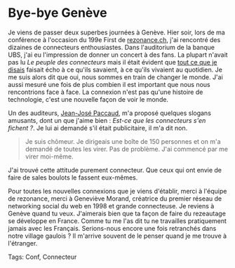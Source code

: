 # Bye-bye Genève

Je viens de passer deux superbes journées à Genève. Hier soir, lors de ma conférence à l'occasion du 199e First de [rezonance.ch](http://www.rezonance.ch/), j'ai rencontré des dizaines de connecteurs enthousiastes. Dans l'auditorium de la banque UBS, j'ai eu l'impression de donner un concert à des fans. La plupart n'avait pas lu *Le peuple des connecteurs* mais il était évident que [tout ce que je disais](/peuple/singularite-35845) faisait écho à ce qu'ils savaient, à ce qu'ils vivaient au quotidien. Je me suis alors dit que oui, nous sommes en train de changer le monde. J'ai aussi mesuré une fois de plus combien il est important que nous nous rencontrions face à face. La connexion n'est pas qu'une histoire de technologie, c'est une nouvelle façon de voir le monde.

Un des auditeurs, [Jean-José Paccaud](http://www.rezonance.ch/rezo/community-member?user_id=1157109), m'a proposé quelques slogans amusants, dont un que j'aime bien : *Est-ce que les connecteurs s'en fichent ?*. Je lui ai demandé s'il était publicitaire, il m'a dit non.

> Je suis chômeur. Je dirigeais une boîte de 150 personnes et on m'a demandé de toutes les virer. Pas de problème. J'ai commencé par me virer moi-même.

J'ai trouvé cette attitude purement connecteur. Que ceux qui ont envie de faire de sales boulots le fassent eux-mêmes.

Pour toutes les nouvelles connexions que je viens d'établir, merci à l'équipe de rezonance, merci à Geneviève Morand, créatrice du premier réseau de networking social du web en 1998 et grande connecteuse. Je reviens à Genève quand tu veux. J'aimerais bien que ta façon de faire du rezeautage se développe en France. Comme tu me l'as dit tu ne travailles pratiquement jamais avec les Français. Serions-nous encore une fois retranchés dans notre village gaulois ? Il m'arrive souvent de le penser quand je me trouve à l'étranger.

Tags: Conf, Connecteur